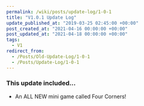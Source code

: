 ```yaml
---
permalink: /wiki/posts/update-log/1-0-1
title: "V1.0.1 Update Log"
update_published_at: "2019-03-25 02:45:00 +00:00"
post_created_at: "2021-04-16 00:00:00 +00:00"
post_updated_at: "2021-04-18 00:00:00 +00:00"
tags:
  - V1
redirect_from:
  - /Posts/Old-Update-Log/1-0-1
  - /Posts/Update-Log/1-0-1
---
```


### This update included...

* An ALL NEW mini game called Four Corners!